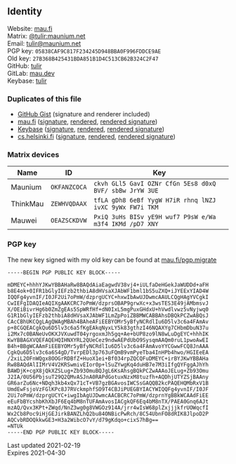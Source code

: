 ## Identity
Website: [mau.fi](https://mau.fi)  
Matrix:  [@tulir:maunium.net](https://matrix.to/#/@tulir:maunium.net)  
Email:   [tulir@maunium.net](mailto:tulir@maunium.net)  
PGP key: `05838CAF9C817F234245D948BBA0F996FDDCE9AE`  
Old key: `27B368B425431BDA851B1D4C513CB62B324C2F47`  
GitHub:  [tulir](https://github.com/tulir)  
GitLab:  [mau.dev](https://mau.dev)  
Keybase: [tulir](https://keybase.io/tulir)

### Duplicates of this file
* [GitHub Gist](https://gist.github.com/tulir/d38f5db1aa814c19f23e113a253d14f8) (signature and renderer included)
* [mau.fi](https://mau.fi/identity.md) ([signature](https://mau.fi/identity.md.asc), [rendered](https://mau.fi/identity.md.html), [rendered signature](https://mau.fi/identity.md.html.asc))
* [Keybase](https://tulir.keybase.pub/identity.md) ([signature](https://tulir.keybase.pub/identity.md.asc), [rendered](https://tulir.keybase.pub/identity.md.html), [rendered signature](https://tulir.keybase.pub/identity.md.html.asc))
* [cs.helsinki.fi](https://www.cs.helsinki.fi/u/tulir/identity.md) ([signature](https://www.cs.helsinki.fi/u/tulir/identity.md.asc), [rendered](https://www.cs.helsinki.fi/u/tulir/identity.md.html), [rendered signature](https://www.cs.helsinki.fi/u/tulir/identity.md.html.asc))

### Matrix devices
| Name     | ID           | Key                                                     |
|----------|--------------|---------------------------------------------------------|
| Maunium  | `OKFANZCOCA` | `ckvh GLl5 GavI OZNr CfGn 5Es8 d0xQ BVF/ sbBw JrYW 3UE` |
| ThinkMau | `ZEWHVQDAAX` | `tfLA gDh8 6eBf YygW H7iR rhnq lNZJ ivXC 9yWx FW7i TKM` |
| Mauwei   | `OEAZSCKDVW` | `PxiQ 3uHs BISv yE9H wuf7 P9sW e/Wa m3f4 IKMd /pD7 XNY` |


### PGP key
The new key signed with my old key can be found at [mau.fi/pgp.migrate](https://mau.fi/pgp.migrate)

```pgp
-----BEGIN PGP PUBLIC KEY BLOCK-----

mDMEYC+hhhYJKwYBBAHaRw8BAQdAiaEagwdV38vj4+iULfaDeHGekJaWUDDd+aFH
b8E4ok+0IFR1bGlyIEFzb2thbiA8dHVsaXJAbWF1bml1bS5uZXQ+iJYEExYIAD4W
IQQFg4yvnIF/I0JF2Ui7oPmW/dzprgUCYC+hxwIbAwUJDwmcAAULCQgHAgYVCgkI
CwIEFgIDAQIeAQIXgAAKCRC7oPmW/dzprsOBAP9grwXc+x3wsTES3E49jAMbmsvJ
X/OEiBivrHg6b0ZmZgEAs5SpWRfHf+dN0IxL5mgPuxGHdxU+hVwdlvwz5vNyjwq0
G1R1bGlyIEFzb2thbiA8dHVsaXJAbWF1LmZpPoiZBBMWCABBAhsDBQkPCZwABQsJ
CAcCBhUKCQgLAgQWAgMBAh4BAheAFiEEBYOMr5yBfyNCRdlIu6D5lv3c6a4FAmAv
p+8CGQEACgkQu6D5lv3c6a5fKgEAkqNyxLY5k83gthzI46NQAXYg7CHbmDbuN37u
i2Mx7c0BANeUvOKXJVXuwdT04yrgoxmJh5gq+Ae+bUP8zo9lN8wLuDgEYC+hhhIK
KwYBBAGXVQEFAQEHQIHNXYRL2QUeCez9ndwAEPdUbO9SysqmAAQm0ruL1pwoAwEI
B4h+BBgWCAAmFiEEBYOMr5yBfyNCRdlIu6D5lv3c6a4FAmAvoYYCGwwFCQ8JnAAA
CgkQu6D5lv3c6a6S4gD/TvrpEDl3p763uFQmB9vmPyeTba4InHPb4hwo/HGIEeEA
/2xiL2OFnWQgx8OOGrRDBfZ+HuoX1ei+Bf034rpZQCQFuDMEYC+irBYJKwYBBAHa
Rw8BAQdAlIIMrV4V2KRSwmivEIor0p+lSuZYwgKq4duHB7e7M3iIfgQYFggAJhYh
BAWDjK+cgX8jQkXZSLug+Zb93OmuBQJgL6KsAhsgBQkPCZwAAAoJELug+Zb93Omu
J2IA/0U56PbjsuT29Q2QMvASJnA0RAPdGotuxNzxM8tuzfh+AQDhjUTYZSjBAAny
GR6arZu6Nc+NDqh3kb4xQx71cT+VB7gzBGAvosIWCSsGAQQB2kcPAQEHQMbRxV1B
UmdEwFsjoVzFGlKPc8J7RVckmphfSO9T4CBJiPUEGBYIACYWIQQFg4yvnIF/I0JF
2Ui7oPmW/dzprgUCYC+iwgIbAgUJDwmcAACBCRC7oPmW/dzprnYgBBkWCAAdFiEE
eEuFbBYcshbKhXbJF6Eq4bM8nTUFAmAvosIACgkQF6Eq4bM8nTX/PAEA0Gnq6AJt
mzAQ/Qvx3KPt+ZWqd/NnZ3wg0g8VWGOz914A/jrr4wIsW68plZxjjjkfrUOWqcfI
Wx2Cb8Poc9iHjGEJirkBANZLhQ2bu84ONBicPwRch/8C54UbnFO8dRIK8JlpoD2P
AQCvbRDOQkkwGE3+H3a2WibcO7vY/d79gKdqo+cixS7hBg==
=NTUk
-----END PGP PUBLIC KEY BLOCK-----
```

Last updated 2021-02-19  
Expires 2021-04-30

